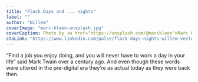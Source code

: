 ```yaml
---
title: "Flock Days and ... nights"
label: ""
author: "Willem"
coverImage: "marc-kleen-unsplash.jpg"
coverCaption: Photo by <a href="https://unsplash.com/@marckleen">Marc Kleen</a> on <a href="https://unsplash.com">Unsplash</a>
ctaLink: "https://www.linkedin.com/pulse/flock-days-nights-willem-veelenturf/"
---
```


“Find a job you enjoy doing, and you will never have to work a day in your life” said Mark Twain over a century ago. And even though these words were uttered in the pre-digital era they’re as actual today as they were back then.
